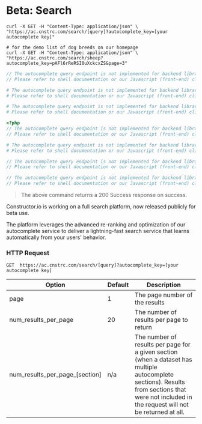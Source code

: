 # Beta: Search

```shell
curl -X GET -H "Content-Type: application/json" \
"https://ac.cnstrc.com/search/[query]?autocomplete_key=[your autocomplete key]"

# for the demo list of dog breeds on our homepage
curl -X GET -H "Content-Type: application/json" \
"https://ac.cnstrc.com/search/sheep?autocomplete_key=pAFl6rReRSI0uXckcxZS&page=3"
```

```javascript
// The autocomplete query endpoint is not implemented for backend libraries.
// Please refer to shell documentation or our Javascript (front-end) client. 
```

```ruby
# The autocomplete query endpoint is not implemented for backend libraries. 
# Please refer to shell documentation or our Javascript (front-end) client.
```

```python
# The autocomplete query endpoint is not implemented for backend libraries.
# Please refer to shell documentation or our Javascript (front-end) client.
```

```php
<?php
// The autocomplete query endpoint is not implemented for backend libraries. 
// Please refer to shell documentation or our Javascript (front-end) client. 
```

```perl
# The autocomplete query endpoint is not implemented for backend libraries.
# Please refer to shell documentation or our Javascript (front-end) client. 
```

```java
// The autocomplete query endpoint is not implemented for backend libraries. 
// Please refer to shell documentation or our Javascript (front-end) client. 
```

```csharp
// The autocomplete query endpoint is not implemented for backend libraries.
// Please refer to shell documentation or our Javascript (front-end) client. 
```

> The above command returns a 200 Success response on success.

Constructor.io is working on a full search platform, now released publicly for beta use.

The platform leverages the advanced re-ranking and optimization of our autocomplete service
to deliver a lightning-fast search service that learns automatically from your users' behavior.

### HTTP Request

`GET  https://ac.cnstrc.com/search/[query]?autocomplete_key=[your autocomplete key]`


Option | Default | Description
------------- | --- | ----------
page|1|The page number of the results
num_results_per_page|20|The number of results per page to return
num_results_per_page_[section]|n/a|The number of results per page for a given section (when a dataset has multiple  autocomplete sections).  Results from sections that were not included in the request will not be returned at all.

